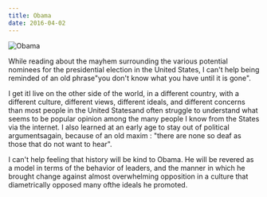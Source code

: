 ```yaml
---
title: Obama
date: 2016-04-02
---
```


![Obama](https://source.unsplash.com/gp8BLyaTaA0/1600x900)

While reading about the mayhem surrounding the various potential nominees for the presidential election in the United States, I can't help being reminded of an old phrase"you don't know what you have until it is gone".

I get itI live on the other side of the world, in a different country, with a different culture, different views, different ideals, and different concerns than most people in the United Statesand often struggle to understand what seems to be popular opinion among the many people I know from the States via the internet. I also learned at an early age to stay out of political argumentsagain, because of an old maxim : "there are none so deaf as those that do not want to hear".

I can't help feeling that history will be kind to Obama. He will be revered as a model in terms of the behavior of leaders, and the manner in which he brought change against almost overwhelming opposition in a culture that diametrically opposed many ofthe ideals he promoted.